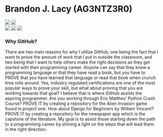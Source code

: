 # Brandon J. Lacy (AG3NTZ3R0)
![](https://img.shields.io/badge/Language-Python-brightgreen)
![](https://img.shields.io/badge/Web%20Framework-Django-brightgreen)
<br>
![](https://img.shields.io/badge/University-Sacred%20Heart%20University-red)
![](https://img.shields.io/badge/Degree-BS%20Computer%20Science-red)
![](https://img.shields.io/badge/Degree-BS%20Cybersecurity-red)


### Why GitHub?

There are two main reasons for why I utilize GitHub; one being the fact that I want to prove the amount of work that I put in outside the classroom, and two being that I want to help others make the right decisions as they get started with their programming career. Anyone can say that they know a programming language or that they have read a book, but you have to PROVE that you have learned that language or read that book when crunch time rolls around. Yes, industry regulated certifications are one of the most popular ways to prove your skill, but what about proving that you are working towards that goal? I believe that is where GitHub assists the aspiring programmer. Are you working through Eric Matthes' Python Crash Course? PROVE IT by creating a repository for the Alien Invasion game found in project one. How about Django for Beginners by William Vincent? PROVE IT by creating a repository for the newspaper app which is the capstone of the literature. My goal is to assist those starting down the path to a programming career by shining a light on the steps that will lead them in the right direction.
